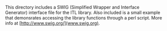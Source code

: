 This directory includes a SWIG (Simplified Wrapper and Interface
Generator) interface file for the ITL library. Also included is a
small example that demonsrates accessing the library functions through
a perl script. More info at [http://www.swig.org/](www.swig.org).
